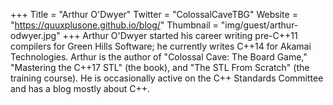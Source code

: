 +++
Title = "Arthur O'Dwyer"
Twitter = "ColossalCaveTBG"
Website = "https://quuxplusone.github.io/blog/"
Thumbnail = "img/guest/arthur-odwyer.jpg"
+++
Arthur O'Dwyer started his career writing pre-C++11 compilers for Green Hills Software; he currently writes C++14 for Akamai Technologies. Arthur is the author of "Colossal Cave: The Board Game," "Mastering the C++17 STL" (the book), and "The STL From Scratch" (the training course). He is occasionally active on the C++ Standards Committee and has a blog mostly about C++.